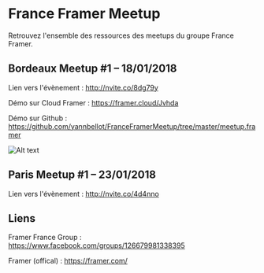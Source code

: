 # France Framer Meetup

Retrouvez l'ensemble des ressources des meetups du groupe France Framer.

## Bordeaux Meetup #1 – 18/01/2018

Lien vers l'évènement : http://nvite.co/8dg79y

Démo sur Cloud Framer : https://framer.cloud/Jvhda

Démo sur Github : https://github.com/yannbellot/FranceFramerMeetup/tree/master/meetup.framer

![Alt text](https://github.com/yannbellot/FranceFramerMeetup/blob/master/sreenShot_meetupDemo.png)

## Paris Meetup #1 – 23/01/2018

Lien vers l'évènement : http://nvite.co/4d4nno

## Liens

Framer France Group : https://www.facebook.com/groups/126679981338395

Framer (offical) : https://framer.com/
